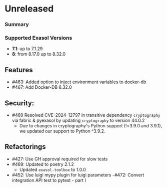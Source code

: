 # Unreleased

### Summary 

### Supported Exasol Versions

* **7.1**: up to 7.1.29
* **8**: from 8.17.0 up to 8.32.0

## Features

 - #463: Added option to inject environment variables to docker-db 
 - #467: Add Docker-DB 8.32.0

## Security:

- #469 Resolved CVE-2024-12797 in transitive dependency `cryptography` via fabric & pyexasol by updating `cryptography` to version 44.0.2
  - Due to changes in cryptography's Python support (!=3.9.0 and 3.9.1), we updated our support to Python ^3.9.2. 

## Refactorings

 - #427: Use GH approval required for slow tests
 - #469: Updated to poetry 2.1.2
   - Updated `exasol-toolbox` to 1.0.0
 - #452: Use luigi mypy plugin for luigi parameters
  -#472: Convert integration API test to pytest - part I
